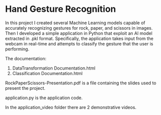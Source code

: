 # Hand Gesture Recognition
In this project I created several Machine Learning models capable of accurately recognizing gestures for rock, paper, and scissors in images.
Then I developed a simple application in Python that exploit an AI model extracted in .pkl format.
Specifically, the application takes input from the webcam in real-time and attempts to classify the gesture that the user is performing.

The documentation:
1) DataTransformation Documentation.html
2) Classification Documentation.html

RockPaperScissors-Presentation.pdf is a file containing the slides used to present the project.

application.py is the application code.

In the application_video folder there are 2 demonstrative videos.
